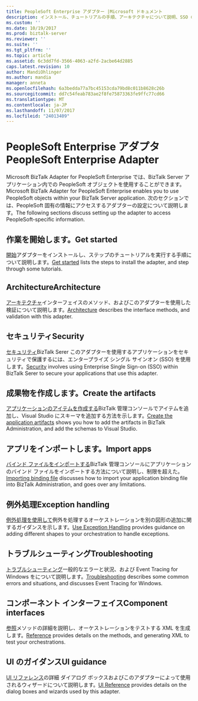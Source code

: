 ```yaml
---
title: PeopleSoft Enterprise アダプター |Microsoft ドキュメント
description: インストール、チュートリアルの手順、アーキテクチャについて説明、SSO のセキュリティを使用して、アプリケーションの作成、バインド ファイルをインポートおよび BizTalk Server で PeopleSoft Enterprise を BizTalk アダプターを使用する場合は、例外処理を追加
ms.custom: ''
ms.date: 10/19/2017
ms.prod: biztalk-server
ms.reviewer: ''
ms.suite: ''
ms.tgt_pltfrm: ''
ms.topic: article
ms.assetid: 6c3dd7fd-3566-4063-a2fd-2acbe64d2885
caps.latest.revision: 10
author: MandiOhlinger
ms.author: mandia
manager: anneta
ms.openlocfilehash: 6a3bedda77a7bc45153cda79bd8c011b8628c26b
ms.sourcegitcommit: dd7c54feab783ae2f8fe75873363fe9ffc77cd66
ms.translationtype: MT
ms.contentlocale: ja-JP
ms.lasthandoff: 11/07/2017
ms.locfileid: "24013409"
---
```

# <a name="peoplesoft-enterprise-adapter"></a><span data-ttu-id="316e5-103">PeopleSoft Enterprise アダプタ</span><span class="sxs-lookup"><span data-stu-id="316e5-103">PeopleSoft Enterprise Adapter</span></span>
<span data-ttu-id="316e5-104">Microsoft BizTalk Adapter for PeopleSoft Enterprise では、BizTalk Server アプリケーション内での PeopleSoft オブジェクトを使用することができます。</span><span class="sxs-lookup"><span data-stu-id="316e5-104">Microsoft BizTalk Adapter for PeopleSoft Enterprise enables you to use PeopleSoft objects within your BizTalk Server application.</span></span> <span data-ttu-id="316e5-105">次のセクションでは、PeopleSoft 固有の情報にアクセスするアダプターの設定について説明します。</span><span class="sxs-lookup"><span data-stu-id="316e5-105">The following sections discuss setting up the adapter to access PeopleSoft-specific information.</span></span>  
  
## <a name="get-started"></a><span data-ttu-id="316e5-106">作業を開始します。</span><span class="sxs-lookup"><span data-stu-id="316e5-106">Get started</span></span>
<span data-ttu-id="316e5-107">[開始](../core/getting-started-with-biztalk-adapter-for-peoplesoft-enterprise.md)アダプターをインストールし、ステップのチュートリアルを実行する手順について説明します。</span><span class="sxs-lookup"><span data-stu-id="316e5-107">[Get started](../core/getting-started-with-biztalk-adapter-for-peoplesoft-enterprise.md) lists the steps to install the adapter, and step through some tutorials.</span></span>

## <a name="architecture"></a><span data-ttu-id="316e5-108">Architecture</span><span class="sxs-lookup"><span data-stu-id="316e5-108">Architecture</span></span>
<span data-ttu-id="316e5-109">[アーキテクチャ](../core/architecture-of-biztalk-adapter-for-peoplesoft-enterprise.md)インターフェイスのメソッド、およびこのアダプターを使用した検証について説明します。</span><span class="sxs-lookup"><span data-stu-id="316e5-109">[Architecture](../core/architecture-of-biztalk-adapter-for-peoplesoft-enterprise.md) describes the interface methods, and validation with this adapter.</span></span>

## <a name="security"></a><span data-ttu-id="316e5-110">セキュリティ</span><span class="sxs-lookup"><span data-stu-id="316e5-110">Security</span></span>
<span data-ttu-id="316e5-111">[セキュリティ](../core/security-in-biztalk-adapter-for-peoplesoft-enterprise.md)BizTalk Serer このアダプターを使用するアプリケーションをセキュリティで保護するには、エンタープライズ シングル サインオン (SSO) を使用します。</span><span class="sxs-lookup"><span data-stu-id="316e5-111">[Security](../core/security-in-biztalk-adapter-for-peoplesoft-enterprise.md) involves using Enterprise Single Sign-on (SSO) within BizTalk Serer to secure your applications that use this adapter.</span></span>

## <a name="create-the-artifacts"></a><span data-ttu-id="316e5-112">成果物を作成します。</span><span class="sxs-lookup"><span data-stu-id="316e5-112">Create the artifacts</span></span>
<span data-ttu-id="316e5-113">[アプリケーションのアイテムを作成する](../core/developing-applications4.md)BizTalk 管理コンソールでアイテムを追加し、Visual Studio にスキーマを追加する方法を示します。</span><span class="sxs-lookup"><span data-stu-id="316e5-113">[Create the application artifacts](../core/developing-applications4.md) shows you how to add the artifacts in BizTalk Administration, and add the schemas to Visual Studio.</span></span>

## <a name="import-apps"></a><span data-ttu-id="316e5-114">アプリをインポートします。</span><span class="sxs-lookup"><span data-stu-id="316e5-114">Import apps</span></span>
<span data-ttu-id="316e5-115">[バインド ファイルをインポートする](../core/deploying-biztalk-adapter-for-peoplesoft-enterprise.md)BizTalk 管理コンソールにアプリケーションのバインド ファイルをインポートする方法について説明し、制限を超えた。</span><span class="sxs-lookup"><span data-stu-id="316e5-115">[Importing binding file](../core/deploying-biztalk-adapter-for-peoplesoft-enterprise.md) discusses how to import your application binding file into BizTalk Administration, and goes over any limitations.</span></span> 

## <a name="exception-handling"></a><span data-ttu-id="316e5-116">例外処理</span><span class="sxs-lookup"><span data-stu-id="316e5-116">Exception handling</span></span>
<span data-ttu-id="316e5-117">[例外処理を使用して](../core/using-biztalk-server-exception-handling2.md)例外を処理するオーケストレーションを別の図形の追加に関するガイダンスを示します。</span><span class="sxs-lookup"><span data-stu-id="316e5-117">[Use Exception Handling](../core/using-biztalk-server-exception-handling2.md) provides guidance on adding different shapes to your orchestration to handle exceptions.</span></span>

## <a name="troubleshooting"></a><span data-ttu-id="316e5-118">トラブルシューティング</span><span class="sxs-lookup"><span data-stu-id="316e5-118">Troubleshooting</span></span>
<span data-ttu-id="316e5-119">[トラブルシューティング](../core/troubleshooting-peoplesoft.md)一般的なエラーと状況、および Event Tracing for Windows をについて説明します。</span><span class="sxs-lookup"><span data-stu-id="316e5-119">[Troubleshooting](../core/troubleshooting-peoplesoft.md) describes some common errors and situations, and discusses Event Tracing for Windows.</span></span>

## <a name="component-interfaces"></a><span data-ttu-id="316e5-120">コンポーネント インターフェイス</span><span class="sxs-lookup"><span data-stu-id="316e5-120">Component interfaces</span></span>
<span data-ttu-id="316e5-121">[参照](../core/technical-reference-for-peoplesoft-enterprise.md)メソッドの詳細を説明し、オーケストレーションをテストする XML を生成します。</span><span class="sxs-lookup"><span data-stu-id="316e5-121">[Reference](../core/technical-reference-for-peoplesoft-enterprise.md) provides details on the methods, and generating XML to test your orchestrations.</span></span>

## <a name="ui-guidance"></a><span data-ttu-id="316e5-122">UI のガイダンス</span><span class="sxs-lookup"><span data-stu-id="316e5-122">UI guidance</span></span>
<span data-ttu-id="316e5-123">[UI リファレンス](../core/ui-reference-for-biztalk-adapter-for-peoplesoft-enterprise.md)の詳細 ダイアログ ボックスおよびこのアダプターによって使用されるウィザードについて説明します。</span><span class="sxs-lookup"><span data-stu-id="316e5-123">[UI Reference](../core/ui-reference-for-biztalk-adapter-for-peoplesoft-enterprise.md) provides details on the dialog boxes and wizards used by this adapter.</span></span> 